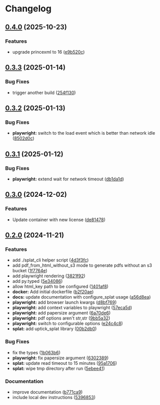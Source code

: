 # Changelog

## [0.4.0](https://github.com/uptick/splat/compare/splat-v0.3.3...splat-v0.4.0) (2025-10-23)


### Features

* upgrade princexml to 16 ([e9b520c](https://github.com/uptick/splat/commit/e9b520cebe0e0619ca2b2dfc9f265d4218cd1c5c))

## [0.3.3](https://github.com/uptick/splat/compare/splat-v0.3.2...splat-v0.3.3) (2025-01-14)


### Bug Fixes

* trigger another build ([254f130](https://github.com/uptick/splat/commit/254f1301b0f9e7f57694307554308889d2db1245))

## [0.3.2](https://github.com/uptick/splat/compare/splat-v0.3.1...splat-v0.3.2) (2025-01-13)


### Bug Fixes

* **playwright:** switch to the load event which is better than network idle ([8502d0c](https://github.com/uptick/splat/commit/8502d0c47fc7f545228e654655b5d14a8e86e3d7))

## [0.3.1](https://github.com/uptick/splat/compare/splat-v0.3.0...splat-v0.3.1) (2025-01-12)


### Bug Fixes

* **playwright:** extend wait for network timeout ([db1da1d](https://github.com/uptick/splat/commit/db1da1d1acd910355cab13f42220d756037ceb61))

## [0.3.0](https://github.com/uptick/splat/compare/splat-v0.2.0...splat-v0.3.0) (2024-12-02)


### Features

* Update container with new license ([de81478](https://github.com/uptick/splat/commit/de81478bd724d6521a2a8503653ea6c41c0aef21))

## [0.2.0](https://github.com/uptick/splat/compare/splat-v0.1.8...splat-v0.2.0) (2024-11-21)


### Features

* add ./splat_cli helper script ([4d3f3fc](https://github.com/uptick/splat/commit/4d3f3fc458941e04efb8a7e2e58ad15076dea1e9))
* add pdf_from_html_without_s3 mode to generate pdfs without an s3 bucket ([1f7764e](https://github.com/uptick/splat/commit/1f7764efa983e59436f0943b59cf296dacdee15e))
* add playwright rendering ([3821f92](https://github.com/uptick/splat/commit/3821f92e5f022370d16f7a212cdde3551d7c42a5))
* add py.typed ([5e34086](https://github.com/uptick/splat/commit/5e340862e443f7633da3660107ab3522adcd335f))
* allow html_key path to be configured ([1401af8](https://github.com/uptick/splat/commit/1401af88028d4968cb85a6520e3372c64f581d7e))
* **docker:** Add initial dockerfile ([b2f20ae](https://github.com/uptick/splat/commit/b2f20aefa6dd2a50e0d50b8c65fed5374cc200a8))
* **docs:** update documentation with configure_splat usage ([a56d8ea](https://github.com/uptick/splat/commit/a56d8ea44dcc83bdc426f3fa98d955b1936f3879))
* **playwright:** add browser launch kwargs ([d8bf769](https://github.com/uptick/splat/commit/d8bf769442cbd53925da8b75b3814f951c58ee22))
* **playwright:** add context variables to playwright ([57eca5d](https://github.com/uptick/splat/commit/57eca5db09ff8f73c7ab0e99a23d791c8bae53a1))
* **playwright:** add papersize argument ([6a70de6](https://github.com/uptick/splat/commit/6a70de6d6bcef3e3fdc6cf1afb75d833a79578a9))
* **playwright:** pdf options aren't str,str ([9bb5a32](https://github.com/uptick/splat/commit/9bb5a323c6ddc1e1a1ea5e5d7edbb9ce7e63a3f4))
* **playwright:** switch to configurable options ([e24c4c8](https://github.com/uptick/splat/commit/e24c4c842edaf586019d8ab0a71bc5863bce45fb))
* **splat:** add uptick_splat library ([00b2db0](https://github.com/uptick/splat/commit/00b2db04f639d2caec0d2356bfe1b467ec089bd6))


### Bug Fixes

* fix the types ([1b063b6](https://github.com/uptick/splat/commit/1b063b6a20fa1dada98f07f01868c72a546f7785))
* **playwright:** fix papersize argument ([6302389](https://github.com/uptick/splat/commit/6302389094c2d3e0bffb45f663e061400a4d5e1b))
* **splat:** update read timeout to 15 minutes ([95a1706](https://github.com/uptick/splat/commit/95a1706f40e2f1b71f5dc331f7a0efa5b7be3086))
* **splat:** wipe tmp directory after run ([5ebee41](https://github.com/uptick/splat/commit/5ebee419bff46a9c8569c33f2dcd8690d3a5bcbf))


### Documentation

* improve documentation ([b771ca9](https://github.com/uptick/splat/commit/b771ca984e24ea9c16e8a6fa20e374633fea9b97))
* include local dev instructions ([5396853](https://github.com/uptick/splat/commit/5396853ee7d8e258bec7abb45cdd28b77488c4d6))
